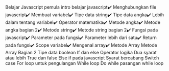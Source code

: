 Belajar Javascript pemula
intro belajar javascript✔️
Menghubungkan file javascript✔️
Membuat variabel✔️
Tipe data string✔️
Tipe data angka✔️
Lebih dalam tentang variabel✔️
Operator matematika✔️
Metode angka✔️
Metode angka bagian 2✔️
Metode string✔️
Metode string bagian 2✔️
Fungsi pada javascript✔️
Parameter pada fungsi✔️
Parameter lebih dari satu✔️
Return pada fungsi✔️
Scope variabel✔️
Mengenal array✔️
Metode Array
Metode Array Bagian 2
Tipe data boolean
If dan else
Operator logika
Dua syarat atau lebih
True dan false
Else if pada javascript
Syarat bercabang
Switch case
For loop untuk pengulangan
While loop
Do while pasangan while loop
